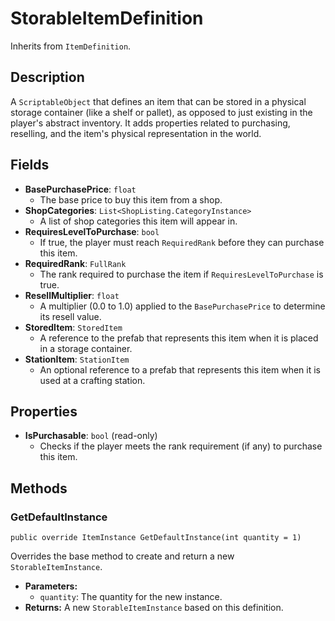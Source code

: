 # StorableItemDefinition

Inherits from `ItemDefinition`.

## Description

A `ScriptableObject` that defines an item that can be stored in a physical storage container (like a shelf or pallet), as opposed to just existing in the player's abstract inventory. It adds properties related to purchasing, reselling, and the item's physical representation in the world.

## Fields

-   **BasePurchasePrice**: `float`
    -   The base price to buy this item from a shop.
-   **ShopCategories**: `List<ShopListing.CategoryInstance>`
    -   A list of shop categories this item will appear in.
-   **RequiresLevelToPurchase**: `bool`
    -   If true, the player must reach `RequiredRank` before they can purchase this item.
-   **RequiredRank**: `FullRank`
    -   The rank required to purchase the item if `RequiresLevelToPurchase` is true.
-   **ResellMultiplier**: `float`
    -   A multiplier (0.0 to 1.0) applied to the `BasePurchasePrice` to determine its resell value.
-   **StoredItem**: `StoredItem`
    -   A reference to the prefab that represents this item when it is placed in a storage container.
-   **StationItem**: `StationItem`
    -   An optional reference to a prefab that represents this item when it is used at a crafting station.

## Properties

-   **IsPurchasable**: `bool` (read-only)
    -   Checks if the player meets the rank requirement (if any) to purchase this item.

## Methods

### GetDefaultInstance
`public override ItemInstance GetDefaultInstance(int quantity = 1)`

Overrides the base method to create and return a new `StorableItemInstance`.

-   **Parameters:**
    -   `quantity`: The quantity for the new instance.
-   **Returns:** A new `StorableItemInstance` based on this definition.
